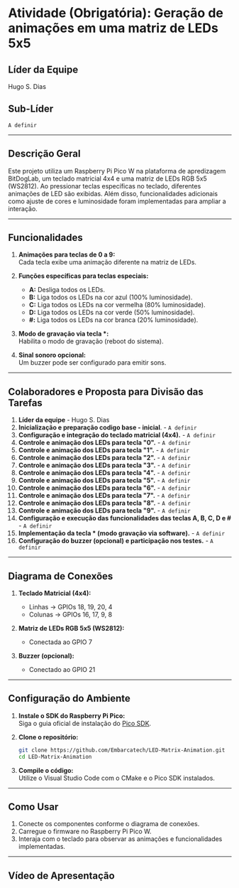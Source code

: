 # Atividade (Obrigatória): Geração de animações em uma matriz de LEDs 5x5

## **Líder da Equipe**
Hugo S. Dias

## **Sub-Líder**
`A definir`

---

## **Descrição Geral**
Este projeto utiliza um Raspberry Pi Pico W na plataforma de apredizagem BitDogLab, um teclado matricial 4x4 e uma matriz de LEDs RGB 5x5 (WS2812). Ao pressionar teclas específicas no teclado, diferentes animações de LED são exibidas. Além disso, funcionalidades adicionais como ajuste de cores e luminosidade foram implementadas para ampliar a interação.

---

## **Funcionalidades**
1. **Animações para teclas de 0 a 9:**  
   Cada tecla exibe uma animação diferente na matriz de LEDs.

2. **Funções específicas para teclas especiais:**  
   - **A:** Desliga todos os LEDs.  
   - **B:** Liga todos os LEDs na cor azul (100% luminosidade).  
   - **C:** Liga todos os LEDs na cor vermelha (80% luminosidade).  
   - **D:** Liga todos os LEDs na cor verde (50% luminosidade).  
   - **#:** Liga todos os LEDs na cor branca (20% luminosidade).

3. **Modo de gravação via tecla \*:**  
   Habilita o modo de gravação (reboot do sistema).

4. **Sinal sonoro opcional:**  
   Um buzzer pode ser configurado para emitir sons.

---

## **Colaboradores e Proposta para Divisão das Tarefas**

1. **Líder da equipe** - Hugo S. Dias
2. **Inicialização e preparação codigo base - inicial**. - `A definir` 
3. **Configuração e integração do teclado matricial (4x4).** - `A definir`  
4. **Controle e animação dos LEDs para tecla "0".** - `A definir`
5. **Controle e animação dos LEDs para tecla "1".** - `A definir`
6. **Controle e animação dos LEDs para tecla "2".** - `A definir`
7. **Controle e animação dos LEDs para tecla "3".** - `A definir`
8. **Controle e animação dos LEDs para tecla "4".** - `A definir`
9. **Controle e animação dos LEDs para tecla "5".** - `A definir`
10. **Controle e animação dos LEDs para tecla "6".** - `A definir`
11. **Controle e animação dos LEDs para tecla "7".** - `A definir`
12. **Controle e animação dos LEDs para tecla "8".** - `A definir`
13. **Controle e animação dos LEDs para tecla "9".** - `A definir`
14. **Configuração e execução das funcionalidades das teclas A, B, C, D e #** - `A definir`
15. **Implementação da tecla \* (modo gravação via software).** - `A definir`
16. **Configuração do buzzer (opcional) e participação nos testes.** - `A definir`

---

## **Diagrama de Conexões**

1. **Teclado Matricial (4x4):**
   - Linhas -> GPIOs 18, 19, 20, 4
   - Colunas -> GPIOs 16, 17, 9, 8

2. **Matriz de LEDs RGB 5x5 (WS2812):**
   - Conectada ao GPIO 7

3. **Buzzer (opcional):**
   - Conectado ao GPIO 21

---

## **Configuração do Ambiente**

1. **Instale o SDK do Raspberry Pi Pico:**  
   Siga o guia oficial de instalação do [Pico SDK](https://www.raspberrypi.com/documentation/microcontrollers/c_sdk.html).

2. **Clone o repositório:**  
   ```bash
   git clone https://github.com/Embarcatech/LED-Matrix-Animation.git
   cd LED-Matrix-Animation
   ```

3. **Compile o código:**  
   Utilize o Visual Studio Code com o CMake e o Pico SDK instalados.

---

## **Como Usar**

1. Conecte os componentes conforme o diagrama de conexões.  
2. Carregue o firmware no Raspberry Pi Pico W.  
3. Interaja com o teclado para observar as animações e funcionalidades implementadas.  

---

## **Vídeo de Apresentação**
